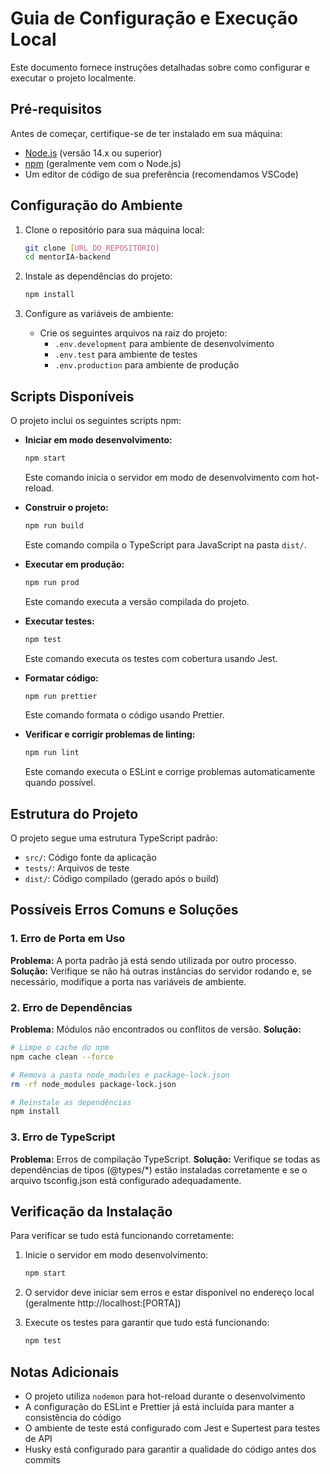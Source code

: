 # Guia de Configuração e Execução Local

Este documento fornece instruções detalhadas sobre como configurar e executar o projeto localmente.

## Pré-requisitos

Antes de começar, certifique-se de ter instalado em sua máquina:

- [Node.js](https://nodejs.org/) (versão 14.x ou superior)
- [npm](https://www.npmjs.com/) (geralmente vem com o Node.js)
- Um editor de código de sua preferência (recomendamos VSCode)

## Configuração do Ambiente

1. Clone o repositório para sua máquina local:
   ```bash
   git clone [URL_DO_REPOSITÓRIO]
   cd mentorIA-backend
   ```

2. Instale as dependências do projeto:
   ```bash
   npm install
   ```

3. Configure as variáveis de ambiente:
   - Crie os seguintes arquivos na raiz do projeto:
     - `.env.development` para ambiente de desenvolvimento
     - `.env.test` para ambiente de testes
     - `.env.production` para ambiente de produção

## Scripts Disponíveis

O projeto inclui os seguintes scripts npm:

- **Iniciar em modo desenvolvimento:**
  ```bash
  npm start
  ```
  Este comando inicia o servidor em modo de desenvolvimento com hot-reload.

- **Construir o projeto:**
  ```bash
  npm run build
  ```
  Este comando compila o TypeScript para JavaScript na pasta `dist/`.

- **Executar em produção:**
  ```bash
  npm run prod
  ```
  Este comando executa a versão compilada do projeto.

- **Executar testes:**
  ```bash
  npm test
  ```
  Este comando executa os testes com cobertura usando Jest.

- **Formatar código:**
  ```bash
  npm run prettier
  ```
  Este comando formata o código usando Prettier.

- **Verificar e corrigir problemas de linting:**
  ```bash
  npm run lint
  ```
  Este comando executa o ESLint e corrige problemas automaticamente quando possível.

## Estrutura do Projeto

O projeto segue uma estrutura TypeScript padrão:
- `src/`: Código fonte da aplicação
- `tests/`: Arquivos de teste
- `dist/`: Código compilado (gerado após o build)

## Possíveis Erros Comuns e Soluções

### 1. Erro de Porta em Uso
**Problema:** A porta padrão já está sendo utilizada por outro processo.
**Solução:** Verifique se não há outras instâncias do servidor rodando e, se necessário, modifique a porta nas variáveis de ambiente.

### 2. Erro de Dependências
**Problema:** Módulos não encontrados ou conflitos de versão.
**Solução:** 
```bash
# Limpe o cache do npm
npm cache clean --force

# Remova a pasta node_modules e package-lock.json
rm -rf node_modules package-lock.json

# Reinstale as dependências
npm install
```

### 3. Erro de TypeScript
**Problema:** Erros de compilação TypeScript.
**Solução:** Verifique se todas as dependências de tipos (@types/*) estão instaladas corretamente e se o arquivo tsconfig.json está configurado adequadamente.

## Verificação da Instalação

Para verificar se tudo está funcionando corretamente:

1. Inicie o servidor em modo desenvolvimento:
   ```bash
   npm start
   ```

2. O servidor deve iniciar sem erros e estar disponível no endereço local (geralmente http://localhost:[PORTA])

3. Execute os testes para garantir que tudo está funcionando:
   ```bash
   npm test
   ```

## Notas Adicionais

- O projeto utiliza `nodemon` para hot-reload durante o desenvolvimento
- A configuração do ESLint e Prettier já está incluída para manter a consistência do código
- O ambiente de teste está configurado com Jest e Supertest para testes de API
- Husky está configurado para garantir a qualidade do código antes dos commits 